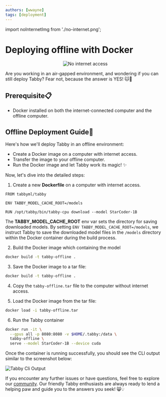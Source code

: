 ```yaml
---
authors: [wwayne]
tags: [deployment]
---
```


import noInternetImg from './no-internet.png';

# Deploying offline with Docker

<div align="center">
  <img src={noInternetImg} alt="No internet access" style={{ width: 400 }} />
</div>

Are you working in an air-gapped environment, and wondering if you can still deploy Tabby? Fear not, because the answer is YES! 🐱📣

## Prerequisite📋

* Docker installed on both the internet-connected computer and the offline computer.

## Offline Deployment Guide🐾

Here's how we'll deploy Tabby in an offline environment:

* Create a Docker image on a computer with internet access. 
* Transfer the image to your offline computer.
* Run the Docker image and let Tabby work its magic! ✨

Now, let's dive into the detailed steps:

1. Create a new **Dockerfile** on a computer with internet access.

```docker
FROM tabbyml/tabby

ENV TABBY_MODEL_CACHE_ROOT=/models

RUN /opt/tabby/bin/tabby-cpu download --model StarCoder-1B
```

The **TABBY_MODEL_CACHE_ROOT** env var sets the directory for saving downloaded models. By setting `ENV TABBY_MODEL_CACHE_ROOT=/models`, we instruct Tabby to save the downloaded model files in the `/models` directory within the Docker container during the build process.

2. Build the Docker image which containing the model

```bash
docker build -t tabby-offline .
```

3. Save the Docker image to a tar file:

```bash
docker build -t tabby-offline .
```

4. Copy the `tabby-offline.tar` file to the computer without internet access.

5. Load the Docker image from the tar file:

```bash
docker load -i tabby-offline.tar
```

6. Run the Tabby container

```bash
docker run -it \
  --gpus all -p 8080:8080 -v $HOME/.tabby:/data \
  tabby-offline \
  serve --model StarCoder-1B --device cuda
```

Once the container is running successfully, you should see the CLI output similar to the screenshot below:

![Tabby Cli Output](./cli-output.png)

If you encounter any further issues or have questions, feel free to explore our [community](https://slack.tabbyml.com/). Our friendly Tabby enthusiasts are always ready to lend a helping paw and guide you to the answers you seek! 😸💡
